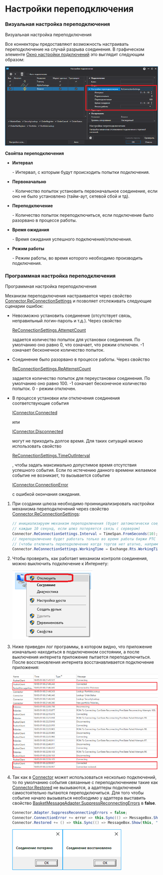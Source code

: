 # Настройки переподключения

### Визуальная настройка переподключения

Визуальная настройка переподключения

Все коннекторы предоставляют возможность настраивать переподключение на случай разрыва соединения. В графическом элементе [Окно настройки подключений](API_UI_ConnectorWindow.md) это выглядит следующим образом: 

![API GUI ReconnectionSettings](../images/API_GUI_ReconnectionSettings.png)

**Свойтва переподключения**

- **Интервал**

   \- Интервал, с которым будут происходить попытки подключения. 
- **Первоначально**

   \- Количество попыток установить первоначальное соединение, если оно не было установлено (тайм\-аут, сетевой сбой и тд). 
- **Переподключение**

   \- Количество попыток переподключиться, если подключение было разорвано в процессе работы. 
- **Время ожидания**

   \- Время ожидания успешного подключения\/отключения. 
- **Режим работы**

   \- Режим работы, во время которого необходимо производить подключения. 

### Программная настройка переподключения

Программная настройка переподключения

Механизм переподключения настраивается через свойство [Connector.ReConnectionSettings](../api/StockSharp.Algo.Connector.ReConnectionSettings.html) и позволяет отслеживать следующие сценарии ошибок: 

- Невозможно установить соединение (отсутствует связь, неправильный логин\-пароль и т.д.). Через свойство 

  [ReConnectionSettings.AttemptCount](../api/StockSharp.Messages.ReConnectionSettings.AttemptCount.html)

   задается количество попыток для установки соединения. По умолчанию оно равно 0, что означает, что режим отключен. \-1 означает бесконечное количество попыток. 
- Соединение было разорвано в процессе работы. Через свойство 

  [ReConnectionSettings.ReAttemptCount](../api/StockSharp.Messages.ReConnectionSettings.ReAttemptCount.html)

   задается количество попыток для переустановки соединения. По умолчанию оно равно 100. \-1 означает бесконечное количество попыток. 0 \- режим отключен. 
- В процессе установки или отключения соединения соответствующие события 

  [IConnector.Connected](../api/StockSharp.BusinessEntities.IConnector.Connected.html)

   или 

  [IConnector.Disconnected](../api/StockSharp.BusinessEntities.IConnector.Disconnected.html)

   могут не приходить долгое время. Для таких ситуаций можно использовать свойство 

  [ReConnectionSettings.TimeOutInterval](../api/StockSharp.Messages.ReConnectionSettings.TimeOutInterval.html)

  , чтобы задать максимально допустимое время отсутствия успешного события. Если по истечению данного времени желаемое событие не возникает, то вызывается событие 

  [IConnector.ConnectionError](../api/StockSharp.BusinessEntities.IConnector.ConnectionError.html)

   с ошибкой окончания ожидания. 

1. При создании шлюза необходимо проинициализировать настройки механизма переподключений через свойство [Connector.ReConnectionSettings](../api/StockSharp.Algo.Connector.ReConnectionSettings.html): 

   ```cs
   // инициализируем механизм переподключения (будет автоматически соединяться
   // каждые 10 секунд, если шлюз потеряется связь с сервером)
   Connector.ReConnectionSettings.Interval = TimeSpan.FromSeconds(10);
   // переподключение будет работать только во время работы биржи РТС
   // (чтобы отключить переподключение когда торгов нет штатно, например, ночью)
   Connector.ReConnectionSettings.WorkingTime = Exchange.Rts.WorkingTime;
   ```
2. Чтобы проверить, как работает механизм контроля соединения, можно выключить подключение к Интернету: 

   ![transactions](../images/transactions.png)
3. Ниже приведен лог программы, в котором видно, что приложение изначально находиться в подключенном состоянии, а после выключения интернета приложение пытается переподключиться. После восстановления интернета восстанавливается подключение приложения: 

   ![API ReconnectionLog](../images/API_ReconnectionLog.png)
4. Так как в [Connector](../api/StockSharp.Algo.Connector.html) может использоваться несколько подключений, то по умолчанию события связанные с переподключением такие как [Connector.Restored](../api/StockSharp.Algo.Connector.Restored.html) не вызываются, а адаптеры подключений самостоятельно пытаются переподключиться. Для того чтобы событие начало вызываться необходимо у адаптера выставить свойство [BasketMessageAdapter.SuppressReconnectingErrors](../api/StockSharp.Algo.BasketMessageAdapter.SuppressReconnectingErrors.html) в **false**. 

   ```cs
   Connector.Adapter.SuppressReconnectingErrors = false;
   Connector.ConnectionError += error => this.Sync(() => MessageBox.Show(this, "Соединение потеряно"));
   Connector.Restored += () => this.Sync(() => MessageBox.Show(this, "Соединение восстановлено"));
   ```

   ![sampleconnectionerror](../images/sample_connection_error.png)![sampleconnectionrestore](../images/sample_connection_restored.png)
